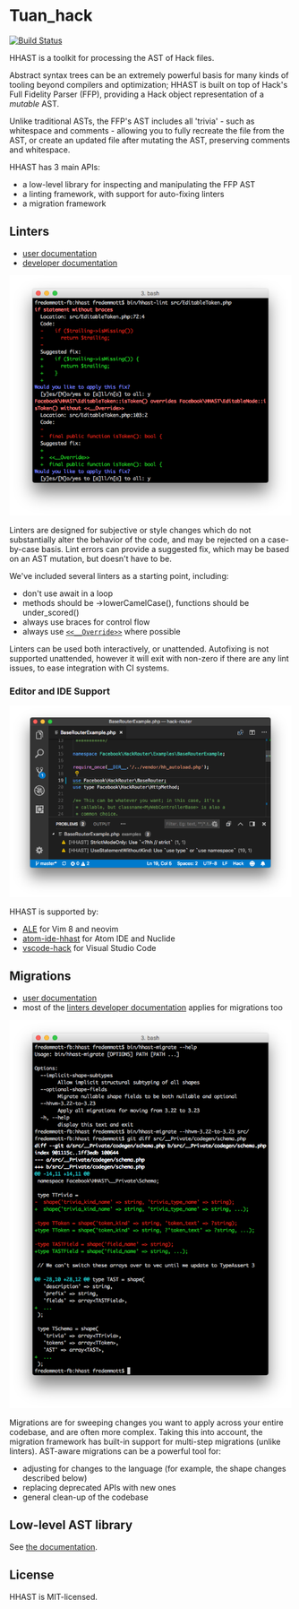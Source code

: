 # Tuan_hack

[![Build Status](https://travis-ci.org/hhvm/hhast.svg?branch=master)](https://travis-ci.org/hhvm/hhast)

HHAST is a toolkit for processing the AST of Hack files.

Abstract syntax trees can be an extremely powerful basis for many kinds of tooling beyond compilers and optimization; HHAST is built on top of Hack's Full Fidelity Parser (FFP), providing a Hack object representation of a *mutable* AST.

Unlike traditional ASTs, the FFP's AST includes all 'trivia' - such as whitespace and comments - allowing you to fully recreate the file from the AST, or create an updated file after mutating the AST, preserving comments and whitespace.

HHAST has 3 main APIs:

* a low-level library for inspecting and manipulating the FFP AST
* a linting framework, with support for auto-fixing linters
* a migration framework

## Linters

 - [user documentation](docs/linters-usage.md)
 - [developer documentation](docs/linters-development.md)

![screenshot of lint errors](docs/linters.png)

Linters are designed for subjective or style changes which do not substantially alter the behavior of the code, and may be rejected on a case-by-case basis. Lint errors can provide a suggested fix, which may be based on an AST mutation, but doesn't have to be.

We've included several linters as a starting point, including:

* don't use await in a loop
* methods should be ->lowerCamelCase(), functions should be under_scored()
* always use braces for control flow
* always use [`<<__Override>>`](https://docs.hhvm.com/hack/attributes/special#__override) where possible

Linters can be used both interactively, or unattended. Autofixing is not supported unattended, however it will exit with non-zero if there are any lint issues, to ease integration with CI systems.

### Editor and IDE Support

![screenshot of lint errors in VSCode](docs/linters-vscode.png)

HHAST is supported by:

- [ALE] for Vim 8 and neovim
- [atom-ide-hhast] for Atom IDE and Nuclide
- [vscode-hack] for Visual Studio Code

## Migrations

- [user documentation](docs/migrations-usage.md)
- most of the [linters developer documentation](docs/linters-development.md)
  applies for migrations too

![screenshot of a migration](docs/migrations.png)

Migrations are for sweeping changes you want to apply across your entire codebase, and are often more complex. Taking this into account, the migration framework has built-in support for multi-step migrations (unlike linters). AST-aware migrations can be a powerful tool for:

* adjusting for changes to the language (for example, the shape changes described below)
* replacing deprecated APIs with new ones
* general clean-up of the codebase

## Low-level AST library

See [the documentation](docs/ast-lib.md).

## License

HHAST is MIT-licensed.

[atom-ide-hhast]: https://github.com/hhvm/atom-ide-hhast/
[ALE]: https://github.com/w0rp/ale/
[vscode-hack]: https://marketplace.visualstudio.com/items?itemName=pranayagarwal.vscode-hack
